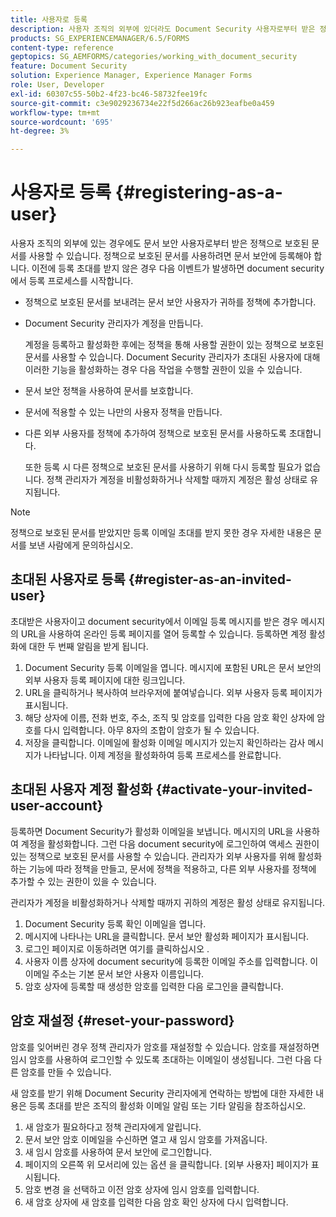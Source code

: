 ```yaml
---
title: 사용자로 등록
description: 사용자 조직의 외부에 있더라도 Document Security 사용자로부터 받은 정책으로 보호된 문서를 사용하는 방법에 대해 알아봅니다.
products: SG_EXPERIENCEMANAGER/6.5/FORMS
content-type: reference
geptopics: SG_AEMFORMS/categories/working_with_document_security
feature: Document Security
solution: Experience Manager, Experience Manager Forms
role: User, Developer
exl-id: 60307c55-50b2-4f23-bc46-58732fee19fc
source-git-commit: c3e9029236734e22f5d266ac26b923eafbe0a459
workflow-type: tm+mt
source-wordcount: '695'
ht-degree: 3%

---
```


# 사용자로 등록 {#registering-as-a-user}

사용자 조직의 외부에 있는 경우에도 문서 보안 사용자로부터 받은 정책으로 보호된 문서를 사용할 수 있습니다. 정책으로 보호된 문서를 사용하려면 문서 보안에 등록해야 합니다. 이전에 등록 초대를 받지 않은 경우 다음 이벤트가 발생하면 document security에서 등록 프로세스를 시작합니다.

* 정책으로 보호된 문서를 보내려는 문서 보안 사용자가 귀하를 정책에 추가합니다.
* Document Security 관리자가 계정을 만듭니다.

  계정을 등록하고 활성화한 후에는 정책을 통해 사용할 권한이 있는 정책으로 보호된 문서를 사용할 수 있습니다. Document Security 관리자가 초대된 사용자에 대해 이러한 기능을 활성화하는 경우 다음 작업을 수행할 권한이 있을 수 있습니다.

* 문서 보안 정책을 사용하여 문서를 보호합니다.
* 문서에 적용할 수 있는 나만의 사용자 정책을 만듭니다.
* 다른 외부 사용자를 정책에 추가하여 정책으로 보호된 문서를 사용하도록 초대합니다.

  또한 등록 시 다른 정책으로 보호된 문서를 사용하기 위해 다시 등록할 필요가 없습니다. 정책 관리자가 계정을 비활성화하거나 삭제할 때까지 계정은 활성 상태로 유지됩니다.

>[!NOTE]
>
>정책으로 보호된 문서를 받았지만 등록 이메일 초대를 받지 못한 경우 자세한 내용은 문서를 보낸 사람에게 문의하십시오.

## 초대된 사용자로 등록 {#register-as-an-invited-user}

초대받은 사용자이고 document security에서 이메일 등록 메시지를 받은 경우 메시지의 URL을 사용하여 온라인 등록 페이지를 열어 등록할 수 있습니다. 등록하면 계정 활성화에 대한 두 번째 알림을 받게 됩니다.

1. Document Security 등록 이메일을 엽니다. 메시지에 포함된 URL은 문서 보안의 외부 사용자 등록 페이지에 대한 링크입니다.
1. URL을 클릭하거나 복사하여 브라우저에 붙여넣습니다. 외부 사용자 등록 페이지가 표시됩니다.
1. 해당 상자에 이름, 전화 번호, 주소, 조직 및 암호를 입력한 다음 암호 확인 상자에 암호를 다시 입력합니다. 아무 8자의 조합이 암호가 될 수 있습니다.
1. 저장을 클릭합니다. 이메일에 활성화 이메일 메시지가 있는지 확인하라는 감사 메시지가 나타납니다. 이제 계정을 활성화하여 등록 프로세스를 완료합니다.

## 초대된 사용자 계정 활성화 {#activate-your-invited-user-account}

등록하면 Document Security가 활성화 이메일을 보냅니다. 메시지의 URL을 사용하여 계정을 활성화합니다. 그런 다음 document security에 로그인하여 액세스 권한이 있는 정책으로 보호된 문서를 사용할 수 있습니다. 관리자가 외부 사용자를 위해 활성화하는 기능에 따라 정책을 만들고, 문서에 정책을 적용하고, 다른 외부 사용자를 정책에 추가할 수 있는 권한이 있을 수 있습니다.

관리자가 계정을 비활성화하거나 삭제할 때까지 귀하의 계정은 활성 상태로 유지됩니다.

1. Document Security 등록 확인 이메일을 엽니다.
1. 메시지에 나타나는 URL을 클릭합니다. 문서 보안 활성화 페이지가 표시됩니다.
1. 로그인 페이지로 이동하려면 여기를 클릭하십시오 .
1. 사용자 이름 상자에 document security에 등록한 이메일 주소를 입력합니다. 이 이메일 주소는 기본 문서 보안 사용자 이름입니다.
1. 암호 상자에 등록할 때 생성한 암호를 입력한 다음 로그인을 클릭합니다.

## 암호 재설정 {#reset-your-password}

암호를 잊어버린 경우 정책 관리자가 암호를 재설정할 수 있습니다. 암호를 재설정하면 임시 암호를 사용하여 로그인할 수 있도록 초대하는 이메일이 생성됩니다. 그런 다음 다른 암호를 만들 수 있습니다.

새 암호를 받기 위해 Document Security 관리자에게 연락하는 방법에 대한 자세한 내용은 등록 초대를 받은 조직의 활성화 이메일 알림 또는 기타 알림을 참조하십시오.

1. 새 암호가 필요하다고 정책 관리자에게 알립니다.
1. 문서 보안 암호 이메일을 수신하면 열고 새 임시 암호를 가져옵니다.
1. 새 임시 암호를 사용하여 문서 보안에 로그인합니다.
1. 페이지의 오른쪽 위 모서리에 있는 옵션 을 클릭합니다. [외부 사용자] 페이지가 표시됩니다.
1. 암호 변경 을 선택하고 이전 암호 상자에 임시 암호를 입력합니다.
1. 새 암호 상자에 새 암호를 입력한 다음 암호 확인 상자에 다시 입력합니다.

